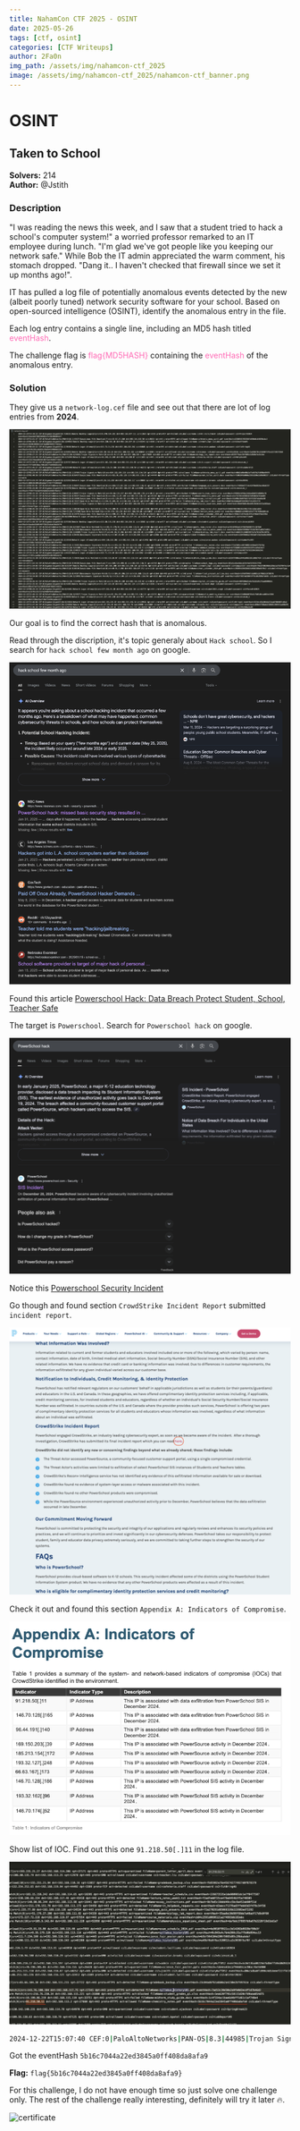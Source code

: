 ```yaml
---
title: NahamCon CTF 2025 - OSINT
date: 2025-05-26
tags: [ctf, osint]
categories: [CTF Writeups]
author: 2Fa0n
img_path: /assets/img/nahamcon-ctf_2025
image: /assets/img/nahamcon-ctf_2025/nahamcon-ctf_banner.png
---
```


# OSINT
## Taken to School
**Solvers:** 214 <br>
**Author:** @Jstith

### Description
"I was reading the news this week, and I saw that a student tried to hack a school's computer system!" a worried professor remarked to an IT employee during lunch. "I'm glad we've got people like you keeping our network safe." While Bob the IT admin appreciated the warm comment, his stomach dropped. "Dang it.. I haven't checked that firewall since we set it up months ago!".

IT has pulled a log file of potentially anomalous events detected by the new (albeit poorly tuned) network security software for your school. Based on open-sourced intelligence (OSINT), identify the anomalous entry in the file.

Each log entry contains a single line, including an MD5 hash titled <span style="color:hotpink">eventHash</span>.

The challenge flag is <span style="color:hotpink">flag{MD5HASH}</span> containing the <span style="color:hotpink">eventHash</span> of the anomalous entry.

### Solution
They give us a `network-log.cef` file and see out that there are lot of log entries from **2024**. <br>

![network-log](/assets/img/nahamcon-ctf_2025/network-log.png)

Our goal is to find the correct hash that is anomalous. <br>

Read through the discription, it's topic generaly about `Hack school`. So I search for `hack school few month ago` on google. <br>

![google_search](/assets/img/nahamcon-ctf_2025/google_search.png)

Found this article [Powerschool Hack: Data Breach Protect Student, School, Teacher Safe](https://www.nbcnews.com/tech/security/powerschool-hack-data-breach-protect-student-school-teacher-safe-rcna189029) <br>

The target is `Powerschool`. Search for `Powerschool hack` on google. <br>

![powerschool_hack](/assets/img/nahamcon-ctf_2025/powerschool_hack.png)

Notice this [Powerschool Security Incident](https://www.powerschool.com/security/sis-incident/) <br>

Go though and found section `CrowdStrike Incident Report` submitted `incident report`.

![powerschool_incident](/assets/img/nahamcon-ctf_2025/powerschool_incident.png)

Check it out and found this section `Appendix A: Indicators of Compromise`. <br>

![indicators_of_compromise](/assets/img/nahamcon-ctf_2025/indicators_of_compromise.png)

Show list of IOC. Find out this one `91.218.50[.]11` in the log file. <br>

![iocs](/assets/img/nahamcon-ctf_2025/iocs.png)

```bash
2024-12-22T15:07:40 CEF:0|PaloAltoNetworks|PAN-OS|8.3|44985|Trojan Signature Match|9|src=91.218.50.11 dst=192.168.113.2 spt=27660 dpt=443 proto=HTTPS act=allowed fileName=chemistry_notes.pdf eventHash=5b16c7044a22ed3845a0ff408da8afa9 cs1Label=threatType cs1=trojan
```

Got the eventHash `5b16c7044a22ed3845a0ff408da8afa9` <br>

**Flag:** `flag{5b16c7044a22ed3845a0ff408da8afa9}`

For this challenge, I do not have enough time so just solve one challenge only. The rest of the challenge really interesting, definitely will try it later 🔥. 

![certificate](/assets/img/nahamcon-ctf_2025/certificate.png)